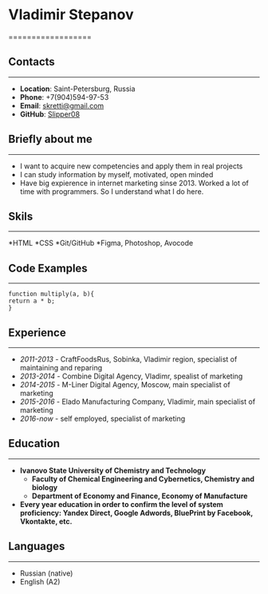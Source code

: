 # **Vladimir Stepanov**
==================


## **Contacts**
------------------
* **Location**: Saint-Petersburg, Russia
* **Phone**: +7(904)594-97-53
* **Email**: skretti@gmail.com
* **GitHub**: [Slipper08](https://github.com/Slipper08)


## **Briefly about me**
------------------
* I want to acquire new competencies and apply them in real projects
* I can study information by myself, motivated, open minded
* Have big expierence in internet marketing sinse 2013. Worked a lot of time with programmers. So I understand what I do here.

## **Skils**
------------------
*HTML
*CSS
*Git/GitHub
*Figma, Photoshop, Avocode

## **Code Examples**
------------------
```
function multiply(a, b){
return a * b;
}
```

## **Experience**
------------------
* *2011-2013* - CraftFoodsRus, Sobinka, Vladimir region, specialist of maintaining and reparing
* *2013-2014* - Combine Digital Agency, Vladimr, spealist of marketing
* *2014-2015* - M-Liner Digital Agency, Moscow, main specialist of marketing
* *2015-2016* - Elado Manufacturing Company, Vladimir, main specialist of marketing
* *2016-now* - self employed, specialist of marketing

## **Education**
------------------
* **Ivanovo State University of Chemistry and Technology**
    * **Faculty of Chemical Engineering and Cybernetics, Сhemistry and biology**
    * **Department of Economy and Finance, Economy of Manufacture**
* **Every year education in order to confirm the level of system proficiency: Yandex Direct, Google Adwords, BluePrint by Facebook, Vkontakte, etc.**

## **Languages**
-----------------
* Russian (native)
* English (A2)